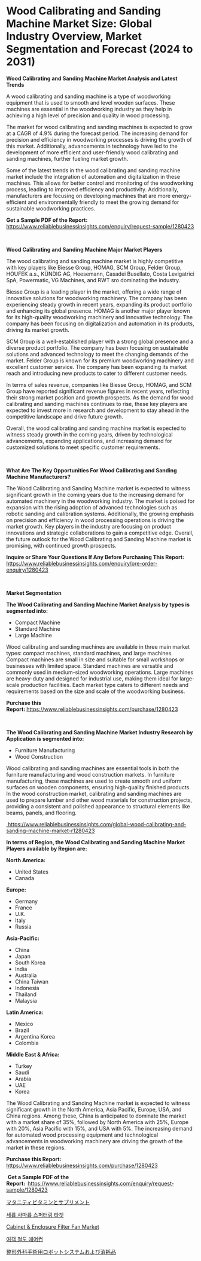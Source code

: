 <p><h1>Wood Calibrating and Sanding Machine Market Size: Global Industry Overview, Market Segmentation and Forecast (2024 to 2031)</h1></p><p><strong>Wood Calibrating and Sanding Machine Market Analysis and Latest Trends</strong></p>
<p><p>A wood calibrating and sanding machine is a type of woodworking equipment that is used to smooth and level wooden surfaces. These machines are essential in the woodworking industry as they help in achieving a high level of precision and quality in wood processing.</p><p>The market for wood calibrating and sanding machines is expected to grow at a CAGR of 4.9% during the forecast period. The increasing demand for precision and efficiency in woodworking processes is driving the growth of this market. Additionally, advancements in technology have led to the development of more efficient and user-friendly wood calibrating and sanding machines, further fueling market growth.</p><p>Some of the latest trends in the wood calibrating and sanding machine market include the integration of automation and digitalization in these machines. This allows for better control and monitoring of the woodworking process, leading to improved efficiency and productivity. Additionally, manufacturers are focusing on developing machines that are more energy-efficient and environmentally friendly to meet the growing demand for sustainable woodworking practices.</p></p>
<p><strong>Get a Sample PDF of the Report:&nbsp;</strong> <a href="https://www.reliablebusinessinsights.com/enquiry/request-sample/1280423">https://www.reliablebusinessinsights.com/enquiry/request-sample/1280423</a></p>
<p>&nbsp;</p>
<p><strong>Wood Calibrating and Sanding Machine Major Market Players</strong></p>
<p><p>The wood calibrating and sanding machine market is highly competitive with key players like Biesse Group, HOMAG, SCM Group, Felder Group, HOUFEK a.s., KÜNDIG AG, Heesemann, Casadei Busellato, Costa Levigatrici SpA, Powermatic, VG Machines, and RWT sro dominating the industry.</p><p>Biesse Group is a leading player in the market, offering a wide range of innovative solutions for woodworking machinery. The company has been experiencing steady growth in recent years, expanding its product portfolio and enhancing its global presence. HOMAG is another major player known for its high-quality woodworking machinery and innovative technology. The company has been focusing on digitalization and automation in its products, driving its market growth.</p><p>SCM Group is a well-established player with a strong global presence and a diverse product portfolio. The company has been focusing on sustainable solutions and advanced technology to meet the changing demands of the market. Felder Group is known for its premium woodworking machinery and excellent customer service. The company has been expanding its market reach and introducing new products to cater to different customer needs.</p><p>In terms of sales revenue, companies like Biesse Group, HOMAG, and SCM Group have reported significant revenue figures in recent years, reflecting their strong market position and growth prospects. As the demand for wood calibrating and sanding machines continues to rise, these key players are expected to invest more in research and development to stay ahead in the competitive landscape and drive future growth.</p><p>Overall, the wood calibrating and sanding machine market is expected to witness steady growth in the coming years, driven by technological advancements, expanding applications, and increasing demand for customized solutions to meet specific customer requirements.</p></p>
<p>&nbsp;</p>
<p><strong>What Are The Key Opportunities For Wood Calibrating and Sanding Machine Manufacturers?</strong></p>
<p><p>The Wood Calibrating and Sanding Machine market is expected to witness significant growth in the coming years due to the increasing demand for automated machinery in the woodworking industry. The market is poised for expansion with the rising adoption of advanced technologies such as robotic sanding and calibration systems. Additionally, the growing emphasis on precision and efficiency in wood processing operations is driving the market growth. Key players in the industry are focusing on product innovations and strategic collaborations to gain a competitive edge. Overall, the future outlook for the Wood Calibrating and Sanding Machine market is promising, with continued growth prospects.</p></p>
<p><strong>Inquire or Share Your Questions If Any Before Purchasing This Report:</strong> <a href="https://www.reliablebusinessinsights.com/enquiry/pre-order-enquiry/1280423">https://www.reliablebusinessinsights.com/enquiry/pre-order-enquiry/1280423</a></p>
<p>&nbsp;</p>
<p><strong>Market Segmentation</strong></p>
<p><strong>The Wood Calibrating and Sanding Machine Market Analysis by types is segmented into:</strong></p>
<p><ul><li>Compact Machine</li><li>Standard Machine</li><li>Large Machine</li></ul></p>
<p><p>Wood calibrating and sanding machines are available in three main market types: compact machines, standard machines, and large machines. Compact machines are small in size and suitable for small workshops or businesses with limited space. Standard machines are versatile and commonly used in medium-sized woodworking operations. Large machines are heavy-duty and designed for industrial use, making them ideal for large-scale production facilities. Each market type caters to different needs and requirements based on the size and scale of the woodworking business.</p></p>
<p><strong>Purchase this Report:&nbsp;</strong><a href="https://www.reliablebusinessinsights.com/purchase/1280423">https://www.reliablebusinessinsights.com/purchase/1280423</a></p>
<p>&nbsp;</p>
<p><strong>The Wood Calibrating and Sanding Machine Market Industry Research by Application is segmented into:</strong></p>
<p><ul><li>Furniture Manufacturing</li><li>Wood Construction</li></ul></p>
<p><p>Wood calibrating and sanding machines are essential tools in both the furniture manufacturing and wood construction markets. In furniture manufacturing, these machines are used to create smooth and uniform surfaces on wooden components, ensuring high-quality finished products. In the wood construction market, calibrating and sanding machines are used to prepare lumber and other wood materials for construction projects, providing a consistent and polished appearance to structural elements like beams, panels, and flooring.</p></p>
<p><a href="https://www.reliablebusinessinsights.com/global-wood-calibrating-and-sanding-machine-market-r1280423">&nbsp;https://www.reliablebusinessinsights.com/global-wood-calibrating-and-sanding-machine-market-r1280423</a></p>
<p><strong>In terms of Region, the Wood Calibrating and Sanding Machine Market Players available by Region are:</strong></p>
<p>
    <p> <strong> North America: </strong>
        <ul>
            <li>United States</li>
            <li>Canada</li>
        </ul>
        </p> 
    <p> <strong> Europe: </strong>
        <ul>
            <li>Germany</li>
            <li>France</li>
            <li>U.K.</li>
            <li>Italy</li>
            <li>Russia</li>
        </ul>
        </p> 
    <p> <strong> Asia-Pacific: </strong>
        <ul>
            <li>China</li>
            <li>Japan</li>
            <li>South Korea</li>
            <li>India</li>
            <li>Australia</li>
            <li>China Taiwan</li>
            <li>Indonesia</li>
            <li>Thailand</li>
            <li>Malaysia</li>
        </ul>
        </p> 
    <p> <strong> Latin America: </strong>
        <ul>
            <li>Mexico</li>
            <li>Brazil</li>
            <li>Argentina Korea</li>
            <li>Colombia</li>
        </ul>
        </p> 
    <p> <strong> Middle East & Africa: </strong>
        <ul>
            <li>Turkey</li>
            <li>Saudi</li>
            <li>Arabia</li>
            <li>UAE</li>
            <li>Korea</li>
        </ul>
    </p>
    </p>
<p><p>The Wood Calibrating and Sanding Machine market is expected to witness significant growth in the North America, Asia Pacific, Europe, USA, and China regions. Among these, China is anticipated to dominate the market with a market share of 35%, followed by North America with 25%, Europe with 20%, Asia Pacific with 15%, and USA with 5%. The increasing demand for automated wood processing equipment and technological advancements in woodworking machinery are driving the growth of the market in these regions.</p></p>
<p><strong>Purchase this Report: </strong><a href="https://www.reliablebusinessinsights.com/purchase/1280423">https://www.reliablebusinessinsights.com/purchase/1280423</a></p>
<p>&nbsp;<strong>Get a Sample PDF of the Report:&nbsp;&nbsp;</strong><a href="https://www.reliablebusinessinsights.com/enquiry/request-sample/1280423">https://www.reliablebusinessinsights.com/enquiry/request-sample/1280423</a></p>
<p><strong></strong></p>
<p><p><a href="https://medium.com/@munroco657/%E3%83%9E%E3%82%BF%E3%83%8B%E3%83%86%E3%82%A3%E3%83%93%E3%82%BF%E3%83%9F%E3%83%B3%E3%81%A8%E3%82%B5%E3%83%97%E3%83%AA%E3%83%A1%E3%83%B3%E3%83%88%E5%B8%82%E5%A0%B4%E5%B1%95%E6%9C%9B-%E6%A5%AD%E7%95%8C%E3%81%AE%E6%A6%82%E8%A6%81%E3%81%A8%E4%BA%88%E6%B8%AC-2024%E5%B9%B4%E3%81%8B%E3%82%892031%E5%B9%B4-9c6fb6499b1c">マタニティビタミンとサプリメント</a></p><p><a href="https://medium.com/@edaunhshhs/%EC%84%B8%EB%A5%A8-%EC%82%BC%EB%A5%A8-%EC%8A%A4%ED%8D%BC%ED%84%B0%EB%A7%81-%ED%83%80%EA%B2%9F-%EC%8B%9C%EC%9E%A5-%EC%A0%90%EC%9C%A0%EC%9C%A8-%EC%A7%84%ED%99%94-%EB%B0%8F-%EC%8B%9C%EC%9E%A5-%EC%84%B1%EC%9E%A5-%EC%B6%94%EC%9D%B4-2024-2031-bd30945ad650">세륨 사마륨 스퍼터링 타겟</a></p><p><a href="https://github.com/lorenzaSchmeler/Market-Research-Report-List-1/blob/main/cabinet-enclosure-filter-fan-market.md">Cabinet & Enclosure Filter Fan Market</a></p><p><a href="https://github.com/Marcosoenrt565736/Market-Research-Report-List-1/blob/main/224299289940.md">여객 철도 에어컨</a></p><p><a href="https://github.com/qwpelcjko9242629/Market-Research-Report-List-2/blob/main/452986998483.md">整形外科手術用ロボットシステムおよび消耗品</a></p></p>